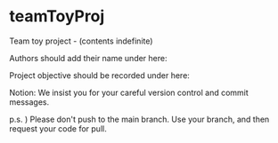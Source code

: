 # teamToyProj
Team toy project - (contents indefinite)

Authors should add their name under here:


Project objective should be recorded under here:





Notion: We insist you for your careful version control and commit messages.

p.s. ) Please don't push to the main branch. Use your branch, and then request your code for pull.
